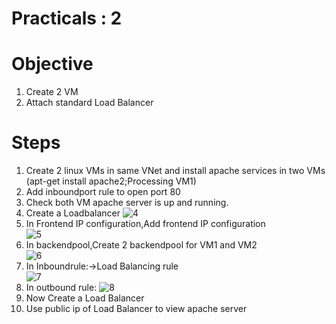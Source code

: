 # Practicals : 2

   # Objective

   1. Create 2 VM 
   2. Attach standard Load Balancer

   # Steps
   1. Create 2 linux VMs in same VNet and install apache services in two VMs (apt-get install apache2;<h-1>Processing VM1</h-1>)
   2. Add inboundport rule to open port 80
   3. Check both VM apache server is up and running.
   4. Create a Loadbalancer 
   ![4](https://user-images.githubusercontent.com/70442264/152671639-24976645-9fea-45c0-9b64-d575074546e1.png) 
   5. In Frontend IP configuration,Add frontend IP configuration     
   ![5](https://user-images.githubusercontent.com/70442264/152671694-a63ec3ca-2af2-437e-bcc9-63c368f444b5.png)
   6. In backendpool,Create 2 backendpool for VM1 and VM2       
   ![6](https://user-images.githubusercontent.com/70442264/152671714-fd8f0613-f4ed-45bf-979a-f43227e7272b.png)
   7. In Inboundrule:->Load Balancing rule   
   ![7](https://user-images.githubusercontent.com/70442264/152673853-11932530-dc22-4c41-970a-066836cf9eb5.png)
   8. In outbound rule:
   ![8](https://user-images.githubusercontent.com/70442264/152673869-530d35a4-3b57-45e3-ae0e-6a349a7cb502.png)
   9. Now Create a Load Balancer
   10. Use public ip of Load Balancer to view apache server
        
